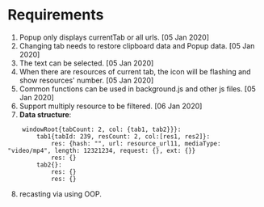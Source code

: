 # Requirements

1. Popup only displays currentTab or all urls. [05 Jan 2020]
2. Changing tab needs to restore clipboard data and Popup data. [05 Jan 2020]
3. The text can be selected. [05 Jan 2020]
4. When there are resources of current tab, the icon will be flashing and show resources' number. [05 Jan 2020]
5. Common functions can be used in background.js and other js files. [05 Jan 2020]
6. Support multiply resource to be filtered. [06 Jan 2020]
7. **Data structure**:

```
    windowRoot{tabCount: 2, col: {tab1, tab2}}}:
        tab1{tabId: 239, resCount: 2, col:[res1, res2]}:
            res: {hash: "", url: resource_url11, mediaType: "video/mp4", length: 12321234, request: {}, ext: {}}
            res: {}
        tab2{}:
            res: {}
            res: {}
```

8. recasting via using OOP.
